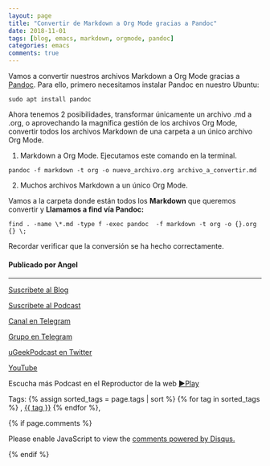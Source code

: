 ```yaml
---
layout: page
title: "Convertir de Markdown a Org Mode gracias a Pandoc"
date: 2018-11-01
tags: [blog, emacs, markdown, orgmode, pandoc]
categories: emacs
comments: true
---
```


Vamos a convertir nuestros archivos Markdown a Org Mode gracias a [Pandoc](https://pandoc.org/).
Para ello, primero necesitamos instalar Pandoc en nuestro Ubuntu:

```
sudo apt install pandoc
```

Ahora tenemos 2 posibilidades, transformar únicamente un archivo .md a .org, o aprovechando la magnífica gestión de los archivos Org Mode, convertir todos los archivos Markdown de una carpeta a un único archivo Org Mode.

1) Markdown a Org Mode.
Ejecutamos este comando en la terminal.

```
pandoc -f markdown -t org -o nuevo_archivo.org archivo_a_convertir.md
```

2) Muchos archivos Markdown a un único Org Mode.

Vamos a la carpeta donde están todos los **Markdown** que queremos convertir y **Llamamos a find vía Pandoc:**

```
find . -name \*.md -type f -exec pandoc  -f markdown -t org -o {}.org {} \;
```

Recordar verificar que la conversión se ha hecho correctamente.



#### Publicado por Angel 
<!-- -------------------------------------Aquí abajo los comentarios -------------------------------------------  -->
---


[Suscribete al Blog](https://ugeek.github.io/blog)

[Suscribete al Podcast](https://ugeek.github.io/podcast)

[Canal en Telegram](https://t.me/uGeek)  

[Grupo en Telegram](https://t.me/uGeekPodcast)  

[uGeekPodcast en Twitter](https://twitter.com/ugeekpodcast)  

[YouTube](https://www.youtube.com/channel/UCVmGqdwOeswJ55IFmsYNlww)  

Escucha más Podcast en el Reproductor de la web [►Play](https://ugeek.github.io/podcasts/)  

Tags: {% assign sorted_tags = page.tags | sort %} {% for tag in sorted_tags %} , <span class="tag"><a href="/tag#{{ tag }}">{{ tag }}</a></span> {% endfor %},


{% if page.comments %}
<div id="disqus_thread"></div>
<script>

/**
*  RECOMMENDED CONFIGURATION VARIABLES: EDIT AND UNCOMMENT THE SECTION BELOW TO INSERT DYNAMIC VALUES FROM YOUR PLATFORM OR CMS.
*  LEARN WHY DEFINING THESE VARIABLES IS IMPORTANT: https://disqus.com/admin/universalcode/#configuration-variables*/
/*
var disqus_config = function () {
this.page.url = PAGE_URL;  // Replace PAGE_URL with your page's canonical URL variable
this.page.identifier = PAGE_IDENTIFIER; // Replace PAGE_IDENTIFIER with your page's unique identifier variable
};
*/
(function() { // DON'T EDIT BELOW THIS LINE
var d = document, s = d.createElement('script');
s.src = 'https://https-angelbcn-github-io-ugeek.disqus.com/embed.js';
s.setAttribute('data-timestamp', +new Date());
(d.head || d.body).appendChild(s);
})();
</script>
<noscript>Please enable JavaScript to view the <a href="https://disqus.com/?ref_noscript">comments powered by Disqus.</a></noscript>

{% endif %}

<script id="dsq-count-scr" src="//https-angelbcn-github-io-ugeek.disqus.com/count.js" async></script>

